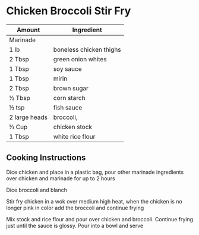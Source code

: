 # Chicken Broccoli Stir Fry  
  
|Amount|Ingredient|  
|----|----|  
Marinade |  
1 lb | boneless chicken thighs  
2 Tbsp | green onion whites  
1 Tbsp | soy sauce  
1 Tbsp | mirin  
2 Tbsp | brown sugar  
½ Tbsp | corn starch  
½ tsp | fish sauce  
2 large heads |broccoli,   
⅓ Cup | chicken stock  
1 Tbsp | white rice flour  
  
## Cooking Instructions  
Dice chicken and place in a plastic bag, pour other marinade ingredients over chicken and marinade for up to 2 hours  
  
Dice broccoli and blanch  
  
Stir fry chicken in a wok over medium high heat, when the chicken is no longer pink in color add the broccoli and continue frying  
  
Mix stock and rice flour and pour over chicken and broccoli. Continue frying just until the sauce is glossy. Pour into a bowl and serve  
  
  
  
